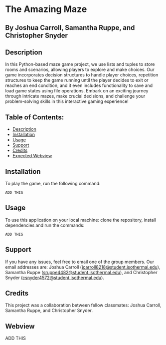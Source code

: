 # The Amazing Maze

## By Joshua Carroll, Samantha Ruppe, and Christopher Snyder

## Description

In this Python-based maze game project, we use lists and tuples to store rooms and scenarios, allowing players to explore and make choices. Our game incorporates decision structures to handle player choices, repetition structures to keep the game running until the player decides to exit or reaches an end condition, and it even includes functionality to save and load game states using file operations. Embark on an exciting journey through intricate mazes, make crucial decisions, and challenge your problem-solving skills in this interactive gaming experience!

## Table of Contents:
* [Description](#description)
* [Installation](#installation)
* [Usage](#usage)
* [Support](#support)
* [Credits](#credits)
* [Expected Webview](#webview)


## Installation

 To play the game, run the following command:
  ```
 ADD THIS
  ```

## Usage

To use this application on your local machine: clone the repository, install dependencies and run the commands:
```
ADD THIS
```

## Support

If you have any issues, feel free to email one of the group members.  Our email addresses are: Joshua Carroll (jcarroll8218@student.isothermal.edu), Samantha Ruppe (sruppe4482@student.isothermal.edu), and Christopher Snyder (csnyder4572@student.isothermal.edu). 

## Credits

This project was a collaboration between fellow classmates: Joshua Carroll, Samantha Ruppe, and Christopher Snyder.

## Webview

ADD THIS
